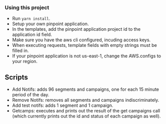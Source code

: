 ### Using this project
- Run `yarn install`.
- Setup your own pinpoint application.
- In the templates, add the pinpoint application project id to the application id field.
- Make sure you have the aws cli configured, incuding access keys.
- When executing requests, template fields with empty strings must be filled in.
- If your pinpoint application is not us-east-1, change the AWS.configs to your region.

## Scripts
- Add Notifs: adds 96 segments and campaigns, one for each 15 minute period of the day.
- Remove Notifs: removes all segments and campaigns indiscriminately. 
- Add test notifs: adds 1 segment and 1 campaign.
- Getcamps: executes and prints out the result of the get campaigns call (which currently prints out the id and status of each campaign as well).
